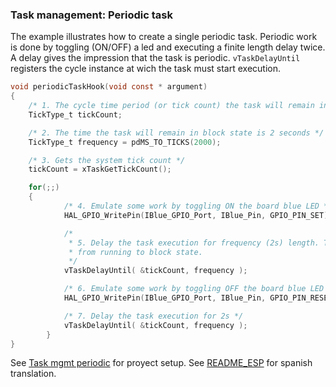 ### Task management: Periodic task

The example illustrates how to create a single periodic task. Periodic work is done by toggling (ON/OFF) a led and executing a finite length delay twice. A delay gives the impression that the task is periodic. ```vTaskDelayUntil``` registers the cycle instance at wich the task must start execution.


```C
void periodicTaskHook(void const * argument)
{
	/* 1. The cycle time period (or tick count) the task will remain in block state */
	TickType_t tickCount;

	/* 2. The time the task will remain in block state is 2 seconds */
	TickType_t frequency = pdMS_TO_TICKS(2000);

	/* 3. Gets the system tick count */
	tickCount = xTaskGetTickCount();

	for(;;)
	{
			/* 4. Emulate some work by toggling ON the board blue LED */
			HAL_GPIO_WritePin(IBlue_GPIO_Port, IBlue_Pin, GPIO_PIN_SET);

			/*
			 * 5. Delay the task execution for frequency (2s) length. This will transition the task
			 * from running to block state.
			 */
			vTaskDelayUntil( &tickCount, frequency );

			/* 6. Emulate some work by toggling OFF the board blue LED */
			HAL_GPIO_WritePin(IBlue_GPIO_Port, IBlue_Pin, GPIO_PIN_RESET);

			/* 7. Delay the task execution for 2s */
			vTaskDelayUntil( &tickCount, frequency );
		}
}
```

See [Task mgmt periodic](Task_mgmt_periodic.pdf) for proyect setup. See [README_ESP](README_ESP.md) for spanish translation.  